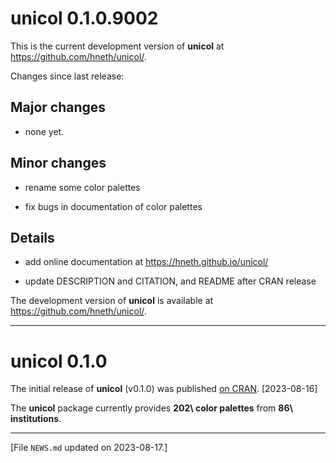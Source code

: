 
# unicol 0.1.0.9002

This is the current development version of **unicol** at <https://github.com/hneth/unicol/>. 

<!-- Log of changes: --> 


Changes since last release: 


<!-- Major changes: --> 

## Major changes 

- none yet.


<!-- Minor changes: --> 

## Minor changes 

- rename some color palettes

- fix bugs in documentation of color palettes


<!-- Details:  --> 

## Details 

- add online documentation at <https://hneth.github.io/unicol/>

- update DESCRIPTION and CITATION, and README after CRAN release


<!-- Development version:  --> 

The development version of **unicol** is available at <https://github.com/hneth/unicol/>. 


------ 

# unicol 0.1.0

The initial release of **unicol** (v0.1.0) was published [on CRAN](https://CRAN.R-project.org/package=unicol). [2023-08-16] 

The **unicol** package currently provides **202\ color palettes** from **86\ institutions**. 


<!-- Footer:  --> 

---------- 

[File `NEWS.md` updated on 2023-08-17.] 

<!-- eof. -->
